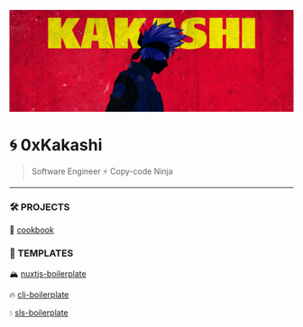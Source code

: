 ![0xKakashi](./0xkakashi-banner.png)

# 🌀 0xKakashi

> Software Engineer ⚡️ Copy-code Ninja

---

### 🛠 PROJECTS

📔 [cookbook](https://github.com/0xkakashi/cookbook/)

### 📑 TEMPLATES

🏔 [nuxtjs-boilerplate](https://github.com/0xkakashi/nuxtjs-boilerplate)

🔥 [cli-boilerplate](https://github.com/0xkakashi/cli-boilerplate)

💧 [sls-boilerplate](https://github.com/0xkakashi/sls-boilerplate)
